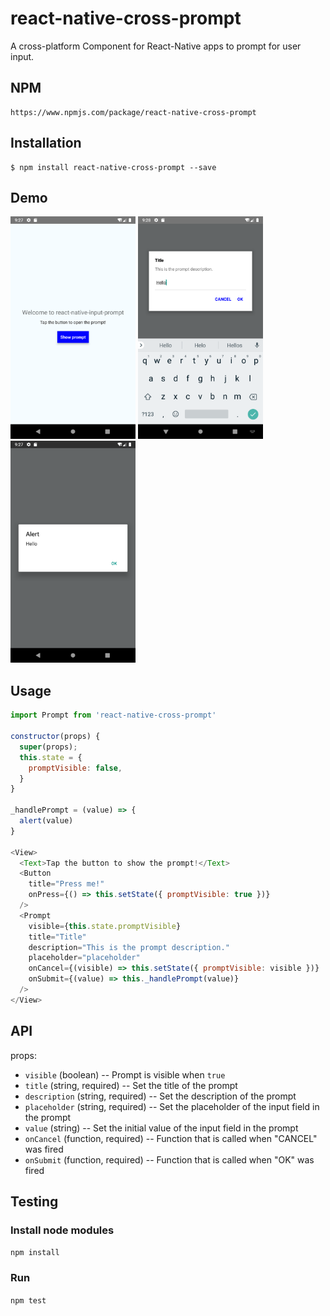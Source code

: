 # react-native-cross-prompt
A cross-platform Component for React-Native apps to prompt for user input.

## NPM
```
https://www.npmjs.com/package/react-native-cross-prompt
```

## Installation

```
$ npm install react-native-cross-prompt --save
```

## Demo
<p align="left">
  <img src="https://github.com/ClementBreger/react-native-cross-prompt/blob/master/demos/demo1.png" width="200" title="screenshot 1">
  <img src="https://github.com/ClementBreger/react-native-cross-prompt/blob/master/demos/demo2.png" width="200" title="screenshot 2">
  <img src="https://github.com/ClementBreger/react-native-cross-prompt/blob/master/demos/demo3.png" width="200" title="screenshot 3">
</p>

## Usage
```js
import Prompt from 'react-native-cross-prompt'

constructor(props) {
  super(props);
  this.state = {
    promptVisible: false,
  }
}

_handlePrompt = (value) => {
  alert(value)
}

<View>
  <Text>Tap the button to show the prompt!</Text>
  <Button
    title="Press me!"
    onPress={() => this.setState({ promptVisible: true })}
  />
  <Prompt
    visible={this.state.promptVisible}
    title="Title"
    description="This is the prompt description."
    placeholder="placeholder"
    onCancel={(visible) => this.setState({ promptVisible: visible })}
    onSubmit={(value) => this._handlePrompt(value)}
  />
</View>
```

## API
props:
- `visible` (boolean) -- Prompt is visible when `true`
- `title` (string, required) -- Set the title of the prompt
- `description` (string, required) -- Set the description of the prompt
- `placeholder` (string, required) -- Set the placeholder of the input field in the prompt
- `value` (string) -- Set the initial value of the input field in the prompt
- `onCancel` (function, required) -- Function that is called when "CANCEL" was fired
- `onSubmit` (function, required) -- Function that is called when "OK" was fired

## Testing
### Install node modules
`npm install`
### Run
`npm test`
